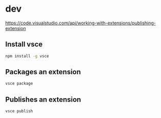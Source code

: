 # dev

<https://code.visualstudio.com/api/working-with-extensions/publishing-extension>

## Install vsce

```bash
npm install -g vsce
```

## Packages an extension

```bash
vsce package
```

## Publishes an extension

```bash
vsce publish
```
